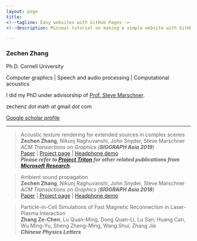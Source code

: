 ```yaml
---
layout: page
title: 
<!--tagline: Easy websites with GitHub Pages-->
<!--description: Minimal tutorial on making a simple website with GitHub Pages-->

---
```


### Zechen Zhang

Ph.D. Cornell University

Computer graphics 
| 
Speech and audio processing
|
Computational acoustics 

I did my PhD under advisorship of [Prof. Steve Marschner](https://www.cs.cornell.edu/~srm/).  

zechenz *dot* math *at* gmail *dot* com

[Google scholar profile](https://scholar.google.com/citations?hl=en&user=RBDHu9UAAAAJ&view_op=list_works&sortby=pubdate)

---

> Acoustic texture rendering for extended sources in complex scenes  
> **Zechen Zhang**, Nikunj Raghuvanshi, John Snyder, Steve Marschner  
> *ACM Transactions on Graphics (**SIGGRAPH Asia 2019**)*  
[Paper](http://www.cs.cornell.edu/projects/ambientsound/acoustictexture/SAsia2019AcousticTexture.pdf)
|
[Project page](http://www.cs.cornell.edu/projects/ambientsound/acoustictexture) 
| 
[Headphone demo](https://youtu.be/kJrdjVx76jQ)  
***Please refer to [Project Triton](https://www.microsoft.com/en-us/research/project/project-triton/#!publications) for other related publications from [Microsoft Research](https://www.microsoft.com/en-us/research/).***

> Ambient sound propagation  
> **Zechen Zhang**, Nikunj Raghuvanshi, John Snyder, Steve Marschner  
> *ACM Transactions on Graphics (**SIGGRAPH Asia 2018**)*  
[Paper](http://www.cs.cornell.edu/projects/ambientsound/SAsia-2018-ambient2.pdf)
|
[Project page](http://www.cs.cornell.edu/projects/ambientsound) 
| 
[Headphone demo](https://vimeo.com/292495561)

> Particle-in-Cell Simulations of Fast Magnetic Reconnection in Laser-Plasma Interaction  
> **Zhang Ze-Chen**, Lu Quan-Ming, Dong Quan-Li, Lu San, Huang Can, Wu Ming-Yu, Sheng Zheng-Ming, Wang Shui, Zhang Jie  
> ***Chinese Physics Letters***  
